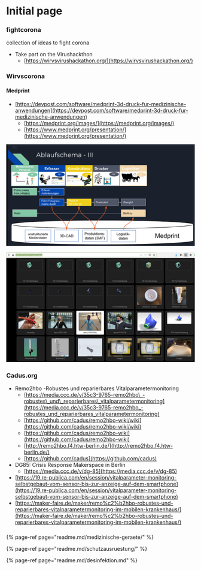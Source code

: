 # Initial page

### fightcorona

collection of ideas to fight corona

* Take part on the Virushackthon
  * [https://wirvsvirushackathon.org/](https://wirvsvirushackathon.org/)

### 

### Wirvscorona

#### Medprint

* [https://devpost.com/software/medprint-3d-druck-fur-medizinische-anwendungen](https://devpost.com/software/medprint-3d-druck-fur-medizinische-anwendungen)
  * [https://medprint.org/images/](https://medprint.org/images/)
  * [https://www.medprint.org/presentation/](https://www.medprint.org/presentation/)

![](.gitbook/assets/e44551b465f04e61b97eb84615c841a2.png)

![](.gitbook/assets/2ba24bb779f447958a4b3fb1e2721f10.png)

### Cadus.org

* Remo2hbo -Robustes und reparierbares Vitalparametermonitoring
  * [https://media.ccc.de/v/35c3-9765-remo2hbo\_-robustes\_und\_reparierbares\_vitalparametermonitoring](https://media.ccc.de/v/35c3-9765-remo2hbo_-robustes_und_reparierbares_vitalparametermonitoring)
  * [https://github.com/cadus/remo2hbo-wiki/wiki](https://github.com/cadus/remo2hbo-wiki/wiki)
  * [https://github.com/cadus/remo2hbo-wiki](https://github.com/cadus/remo2hbo-wiki)
  * [http://remo2hbo.f4.htw-berlin.de/](http://remo2hbo.f4.htw-berlin.de/)
  * [https://github.com/cadus](https://github.com/cadus)
* DG85: Crisis Response Makerspace in Berlin
  * [https://media.ccc.de/v/dg-85](https://media.ccc.de/v/dg-85)
* [https://19.re-publica.com/en/session/vitalparameter-monitoring-selbstgebaut-vom-sensor-bis-zur-anzeige-auf-dem-smartphone](https://19.re-publica.com/en/session/vitalparameter-monitoring-selbstgebaut-vom-sensor-bis-zur-anzeige-auf-dem-smartphone)
* [https://maker-faire.de/maker/remo%c2%b2hbo-robustes-und-reparierbares-vitalparametermonitoring-im-mobilen-krankenhaus/](https://maker-faire.de/maker/remo%c2%b2hbo-robustes-und-reparierbares-vitalparametermonitoring-im-mobilen-krankenhaus/)

### 

### 

{% page-ref page="readme.md/medizinische-geraete/" %}

{% page-ref page="readme.md/schutzausruestung/" %}

{% page-ref page="readme.md/desinfektion.md" %}



